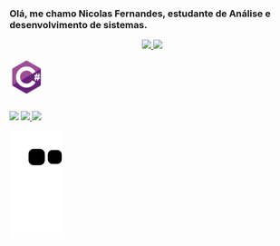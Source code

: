 ### Olá, me chamo Nicolas Fernandes, estudante de Análise e desenvolvimento de sistemas.

<div align="center">
  <a href="https://github.com/NicolasFernandes25">
  <img height="150em" src="https://github-readme-stats.vercel.app/api?username=NicolasFernandes25&show_icons=true&theme=highcontrast&include_all_commits=true&count_private=true"/>
  <img height="150em" src="https://github-readme-stats.vercel.app/api/top-langs/?username=NicolasFernandes25&layout=compact&langs_count=7&theme=highcontrast"/>
</div>
<div style="display: inline_block"><br>
    <img align="center" alt="nico-Csharp" height="60" width="60" src="https://raw.githubusercontent.com/devicons/devicon/master/icons/csharp/csharp-original.svg">
</div> 
  
  ##
  
  </div> 
   <a href="https://instagram.com/nicolas_25f" target="_blank"><img src="https://img.shields.io/badge/-Instagram-%23E4405F?style=for-the-badge&logo=instagram&logoColor=white" target="_blank"></a> 
   <a href="https://www.linkedin.com/in/nicolas-fernandes-448043192/" target="_blank"><img src="https://img.shields.io/badge/-LinkedIn-%230077B5?style=for-the-badge&logo=linkedin&logoColor=white" target="_blank">
   </a> 
    <a href = "mailto:nicolas1000.fernandes@gmail.com"><img src="https://img.shields.io/badge/-Gmail-%23333?style=for-the-badge&logo=gmail&logoColor=white" target="_blank"></a>
   
   ![Snake animation](https://github.com/rafaballerini/rafaballerini/blob/output/github-contribution-grid-snake.svg)
 
</div>
  
  
